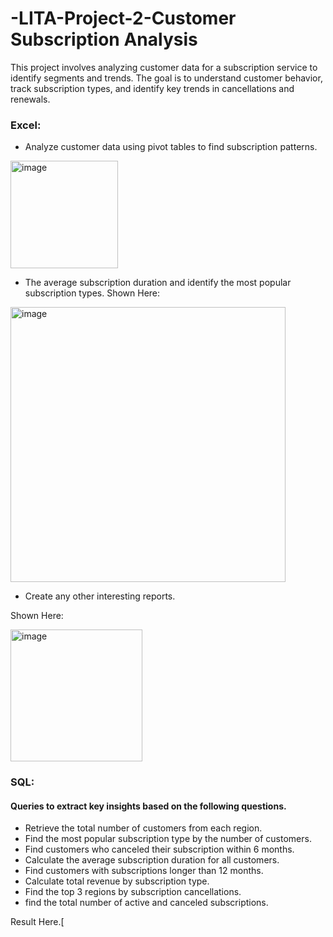 # -LITA-Project-2-Customer Subscription Analysis
This project involves analyzing customer data for a subscription service to identify segments and trends. The goal is to understand customer behavior, track subscription types,  and identify key trends in cancellations and renewals.

### Excel:

- Analyze customer data using pivot tables to find subscription patterns.

<img width="172" alt="image" src="https://github.com/user-attachments/assets/5aa42b4e-10ac-4837-bc28-3ad64b70a2e1">

- The average subscription duration and identify the most popular subscription types.
Shown Here:

<img width="440" alt="image" src="https://github.com/user-attachments/assets/bf42d644-0cce-44d3-af8d-3c1955349c5c">

- Create any other interesting reports.

Shown Here:

<img width="211" alt="image" src="https://github.com/user-attachments/assets/f2edd457-cbbf-4e86-a775-49d4e1785805">

### SQL: 

#### Queries to extract key insights based on the following questions. 

-  Retrieve the total number of customers from each region. 
-  Find the most popular subscription type by the number of customers. 
-  Find customers who canceled their subscription within 6 months. 
-  Calculate the average subscription duration for all customers. 
-  Find customers with subscriptions longer than 12 months. 
-  Calculate total revenue by subscription type. 
-  Find the top 3 regions by subscription cancellations. 
-  find the total number of active and canceled subscriptions.

  Result Here.[
